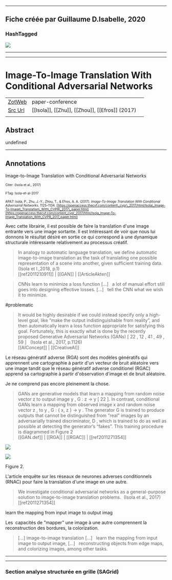 
----
Fiche créée par Guillaume D.Isabelle, 2020 
---- 

### HashTagged 



![](1Fnpcj7iEvEJ9TJ4iEzcfAAg2yw5LG2m117kFNiR.png)



----

----



# Image-To-Image Translation With Conditional Adversarial Networks



|       |       |       |
|  ---  |  ---  |  ---  |
|   [ZotWeb](http://zotero.org/users/180474/items/58J68RE6)    | paper-conference      |       |
|   [Src Url](https://openaccess.thecvf.com/content_cvpr_2017/html/Isola_Image-To-Image_Translation_With_CVPR_2017_paper.html)    |  [[Isola]], [[Zhu]], [[Zhou]], [[Efros]] (2017)     |       |
|       |       |       |


## Abstract

undefined

----

## Annotations

Image-to-Image Translation with Conditional Adversarial Networks



<font size=-3>Citer: (Isola et al., 2017)

FTag: Isola-et-al-2017

APA7: Isola, P., Zhu, J.-Y., Zhou, T., & Efros, A. A. (2017). _Image-To-Image Translation With Conditional Adversarial Networks_. 1125–1134. [https://openaccess.thecvf.com/content\_cvpr\_2017/html/Isola\_Image-To-Image\_Translation\_With\_CVPR\_2017\_paper.html](https://openaccess.thecvf.com/content_cvpr_2017/html/Isola_Image-To-Image_Translation_With_CVPR_2017_paper.html)</font>



Avec cette librairie, il est possible de faire la translation d'une image entrante vers une image sortante. Il est Intéressant de voir que nous lui donnons le résultat désiré en sortie ce qui correspond à une dynamique structurale intéressante relativement au processus créatif.  

>In analogy to automatic language translation, we define automatic image-to-image translation as the task of translating one possible representation of a scene into another, given sufficient training data.(Isola et l.,2018, p.1)  
[[ref2011210911]] | [[GAN]] | [[ArticleAkten]] 





>CNNs learn to minimize a loss function [...]   a lot of manual effort still goes into designing effective losses. [...]   tell the CNN what we wish it to minimize.

#problematic



>It would be highly desirable if we could instead specify only a high-level goal, like “make the output indistinguishable from reality”, and then automatically learn a loss function appropriate for satisfying this goal. Fortunately, this is exactly what is done by the recently proposed Generative Adversarial Networks (GANs) [ 22 , 12 , 41 , 49 , 59 ]   (Isola et al., 2017, p.1126)  
[[AIConcept]] | [[CreativeAI]] 





Le réseau génératif adverse (RGA) sont des modèles génératifs qui apprennent une cartographie à partir d'un vecteur de bruit aléatoire vers une image tandit que le réseau génératif adverse conditionel (RGAC) apprend sa cartographie à partir d'observation d'image et de bruit aléatoire.

Je ne comprend pas encore pleinement la chose.

>GANs are generative models that learn a mapping from random noise vector z to output image y , G : z → y [ 22 ]. In contrast, conditional GANs learn a mapping from observed image x and random noise vector z , to y , G : { x, z } → y . The generator G is trained to produce outputs that cannot be distinguished from “real” images by an adversarially trained discriminator, D , which is trained to do as well as possible at detecting the generator’s “fakes”. This training procedure is diagrammed in Figure 2  
[[GAN.def]] | [[RGA]] | [[RGAC]] | [[ref2011271354]] 







![](1QHZ2Wa75d6YxCWE2NY4.png)





![](121pTYHaQxrwsDD4CZSH.png)




Figure 2.  


L'article enquête sur les réseaux de neurones adverses conditionnels (RNAC) pour faire la translation d'une image en une autre.

  

>We investigate conditional adversarial networks as a general-purpose solution to image-to-image translation problems.  (Isola et al., 2017)  
[[ref2011271354]] 





learn the mapping from input image to output imag



Les  capacités de "mapper" une image à une autre comprennent la reconstruction des bordures, la colorization.

> [...] image-to-image translation [...]   learn the mapping from input image to output image, [...]   reconstructing objects from edge maps, and colorizing images, among other tasks.






----

----



### Section analyse structurée en grille (SAGrid)



